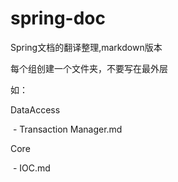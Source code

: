 # spring-doc
Spring文档的翻译整理,markdown版本

每个组创建一个文件夹，不要写在最外层

如：

DataAccess

​	\- Transaction Manager.md

Core

​	\- IOC.md